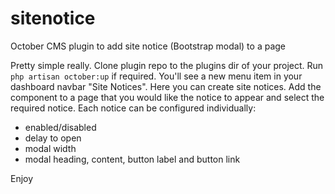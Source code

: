 # sitenotice
October CMS plugin to add site notice (Bootstrap modal) to a page

Pretty simple really. Clone plugin repo to the plugins dir of your project. Run `php artisan october:up` if required.
You'll see a new menu item in your dashboard navbar "Site Notices". Here you can create site notices. Add the component to a page that you would like the notice to appear and select the required notice.
Each notice can be configured individually:
- enabled/disabled
- delay to open
- modal width
- modal heading, content, button label and button link

Enjoy
